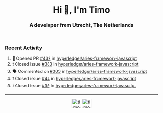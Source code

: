 <h1 align="center">Hi 👋, I'm Timo</h1>
<h3 align="center">A developer from Utrecht, The Netherlands</h3>
<br/>
<!-- https://github.com/rahuldkjain/github-profile-readme-generator --!>

<!--  <p align="left"><img src="https://github-readme-stats.vercel.app/api?username=timoglastra&show_icons=true&count_private=true&" alt="timoglastra" /></p> --!>

<!--
Github language stats
<p align="left"><img src="https://github-readme-stats.vercel.app/api/top-langs/?username=timoglastra&layout=compact" alt="timoglastra" /><p>
-->

<!-- Codestats language stats -->
<!-- <p align="left"><img src="https://codestats-readme.vercel.app/api/top-langs/?username=timoglastra&layout=compact&language_count=12" alt="timoglastra" /><p>    --!>
  
<h3>Recent Activity</h3>

<!--START_SECTION:activity-->
1. 💪 Opened PR [#432](https://github.com/hyperledger/aries-framework-javascript/pull/432) in [hyperledger/aries-framework-javascript](https://github.com/hyperledger/aries-framework-javascript)
2. ❗️ Closed issue [#383](https://github.com/hyperledger/aries-framework-javascript/issues/383) in [hyperledger/aries-framework-javascript](https://github.com/hyperledger/aries-framework-javascript)
3. 🗣 Commented on [#383](https://github.com/hyperledger/aries-framework-javascript/issues/383) in [hyperledger/aries-framework-javascript](https://github.com/hyperledger/aries-framework-javascript)
4. ❗️ Closed issue [#44](https://github.com/hyperledger/aries-framework-javascript/issues/44) in [hyperledger/aries-framework-javascript](https://github.com/hyperledger/aries-framework-javascript)
5. ❗️ Closed issue [#39](https://github.com/hyperledger/aries-framework-javascript/issues/39) in [hyperledger/aries-framework-javascript](https://github.com/hyperledger/aries-framework-javascript)
<!--END_SECTION:activity-->

---

<p align="center">
<a href="https://twitter.com/timoglastra" target="blank"><img align="center" src="https://cdn.jsdelivr.net/npm/simple-icons@3.0.1/icons/twitter.svg" alt="timoglastra" height="30" width="30" /></a>
<a href="https://linkedin.com/in/timoglastra" target="blank"><img align="center" src="https://cdn.jsdelivr.net/npm/simple-icons@3.0.1/icons/linkedin.svg" alt="timoglastra" height="30" width="30" /></a>
</p>



